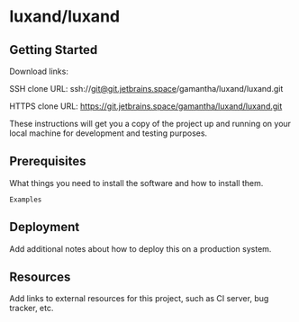 # luxand/luxand



## Getting Started

Download links:

SSH clone URL: ssh://git@git.jetbrains.space/gamantha/luxand/luxand.git

HTTPS clone URL: https://git.jetbrains.space/gamantha/luxand/luxand.git



These instructions will get you a copy of the project up and running on your local machine for development and testing purposes.

## Prerequisites

What things you need to install the software and how to install them.

```
Examples
```

## Deployment

Add additional notes about how to deploy this on a production system.

## Resources

Add links to external resources for this project, such as CI server, bug tracker, etc.
